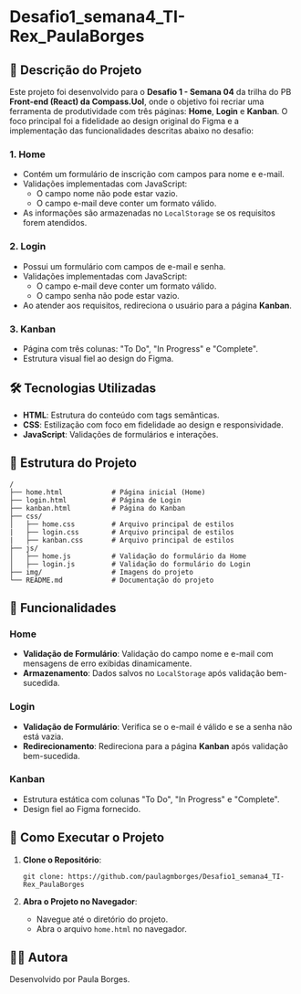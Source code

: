 # Desafio1_semana4_TI-Rex_PaulaBorges

## 🎯 Descrição do Projeto

Este projeto foi desenvolvido para o **Desafio 1 - Semana 04** da trilha do PB **Front-end (React) da Compass.Uol**, onde o objetivo foi recriar uma ferramenta de produtividade com três páginas: **Home**, **Login** e **Kanban**. O foco principal foi a fidelidade ao design original do Figma e a implementação das funcionalidades descritas abaixo no desafio:

### 1. **Home**
- Contém um formulário de inscrição com campos para nome e e-mail.
- Validações implementadas com JavaScript:
  - O campo nome não pode estar vazio.
  - O campo e-mail deve conter um formato válido.
- As informações são armazenadas no `LocalStorage` se os requisitos forem atendidos.


### 2. **Login**
- Possui um formulário com campos de e-mail e senha.
- Validações implementadas com JavaScript:
  - O campo e-mail deve conter um formato válido.
  - O campo senha não pode estar vazio.
- Ao atender aos requisitos, redireciona o usuário para a página **Kanban**.

### 3. **Kanban**
- Página com três colunas: "To Do", "In Progress" e "Complete".
- Estrutura visual fiel ao design do Figma.


## 🛠️ Tecnologias Utilizadas

- **HTML**: Estrutura do conteúdo com tags semânticas.
- **CSS**: Estilização com foco em fidelidade ao design e responsividade.
- **JavaScript**: Validações de formulários e interações.

## 📂 Estrutura do Projeto

```plaintext
/
├── home.html            # Página inicial (Home)
├── login.html           # Página de Login
├── kanban.html          # Página do Kanban
├── css/
│   ├── home.css         # Arquivo principal de estilos
|   ├── login.css        # Arquivo principal de estilos
|   ├── kanban.css       # Arquivo principal de estilos
├── js/
│   ├── home.js          # Validação do formulário da Home
│   ├── login.js         # Validação do formulário do Login
├── img/                 # Imagens do projeto
└── README.md            # Documentação do projeto
```

## 📝 Funcionalidades

### Home
- **Validação de Formulário**: Validação do campo nome e e-mail com mensagens de erro exibidas dinamicamente.
- **Armazenamento**: Dados salvos no `LocalStorage` após validação bem-sucedida.

### Login
- **Validação de Formulário**: Verifica se o e-mail é válido e se a senha não está vazia.
- **Redirecionamento**: Redireciona para a página **Kanban** após validação bem-sucedida.

### Kanban
- Estrutura estática com colunas "To Do", "In Progress" e "Complete".
- Design fiel ao Figma fornecido.

## 🚀 Como Executar o Projeto

1. **Clone o Repositório**:
   
   ```
   git clone: https://github.com/paulagmborges/Desafio1_semana4_TI-Rex_PaulaBorges
   ```

2. **Abra o Projeto no Navegador**:
   - Navegue até o diretório do projeto.
   - Abra o arquivo `home.html` no navegador.



## 👩‍💻 Autora

Desenvolvido por Paula Borges.
